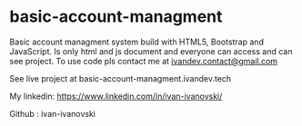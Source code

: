 # basic-account-managment
Basic account managment system build with HTML5, Bootstrap and JavaScript. Is only html and js document and everyone can access and can see project. To use code pls contact me at ivandev.contact@gmail.com

See live project at basic-account-managment.ivandev.tech

My linkedin: https://www.linkedin.com/in/ivan-ivanovski/

Github : ivan-ivanovski
